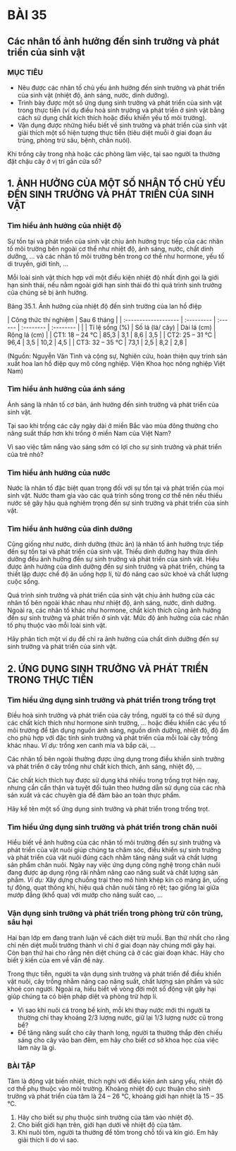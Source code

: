 # BÀI 35

## Các nhân tố ảnh hưởng đến sinh trưởng và phát triển của sinh vật

### MỤC TIÊU
*   Nêu được các nhân tố chủ yếu ảnh hưởng đến sinh trưởng và phát triển của sinh vật (nhiệt độ, ánh sáng, nước, dinh dưỡng).
*   Trình bày được một số ứng dụng sinh trưởng và phát triển của sinh vật trong thực tiễn (ví dụ điều hoà sinh trưởng và phát triển ở sinh vật bằng cách sử dụng chất kích thích hoặc điều khiển yếu tố môi trường).
*   Vận dụng được những hiểu biết về sinh trưởng và phát triển của sinh vật giải thích một số hiện tượng thực tiễn (tiêu diệt muỗi ở giai đoạn ấu trùng, phòng trừ sâu, bệnh, chăn nuôi).

Khi trồng cây trong nhà hoặc các phòng làm việc, tại sao người ta thường đặt chậu cây ở vị trí gần cửa sổ?

## 1. ẢNH HƯỞNG CỦA MỘT SỐ NHÂN TỐ CHỦ YẾU ĐẾN SINH TRƯỞNG VÀ PHÁT TRIỂN CỦA SINH VẬT

### Tìm hiểu ảnh hưởng của nhiệt độ

Sự tồn tại và phát triển của sinh vật chịu ảnh hưởng trực tiếp của các nhân tố môi trường bên ngoài cơ thể như nhiệt độ, ánh sáng, nước, chất dinh dưỡng, ... và các nhân tố môi trường bên trong cơ thể như hormone, yếu tố di truyền, giới tính, ...

Mỗi loài sinh vật thích hợp với một điều kiện nhiệt độ nhất định gọi là giới hạn sinh thái, nếu nằm ngoài giới hạn sinh thái đó thì quá trình sinh trưởng của chúng sẽ bị ảnh hưởng.

Bảng 35.1. Ảnh hưởng của nhiệt độ đến sinh trưởng của lan hồ điệp

| Công thức thí nghiệm | Sau 6 tháng |
| :------------------- | :--------- | :------ | :-------- | :-------- |
|                      | Tỉ lệ sống (%) | Số lá (lá/ cây) | Dài lá (cm) | Rộng lá (cm) |
| CT1: 18 – 24 °C      | 85,3       | 3,1     | 8,6       | 3,5       |
| CT2: 25 – 31 °C      | 96,4       | 3,5     | 10,2      | 4,5       |
| CT3: 32 – 35 °C      | 73,1       | 2,5     | 8,2       | 2,8       |

(Nguồn: Nguyễn Văn Tình và cộng sự, Nghiên cứu, hoàn thiện quy trình sản xuất hoa lan hồ điệp quy mô công nghiệp. Viện Khoa học nông nghiệp Việt Nam)

### Tìm hiểu ảnh hưởng của ánh sáng

Ánh sáng là nhân tố cơ bản, ảnh hưởng đến sinh trưởng và phát triển của sinh vật.

Tại sao khi trồng các cây ngày dài ở miền Bắc vào mùa đông thường cho năng suất thấp hơn khi trồng ở miền Nam của Việt Nam?

Vì sao việc tắm nắng vào sáng sớm có lợi cho sự sinh trưởng và phát triển của trẻ nhỏ?

### Tìm hiểu ảnh hưởng của nước

Nước là nhân tố đặc biệt quan trọng đối với sự tồn tại và phát triển của mọi sinh vật. Nước tham gia vào các quá trình sống trong cơ thể nên nếu thiếu nước sẽ gây hậu quả nghiêm trọng đến sự sinh trưởng và phát triển của sinh vật.

### Tìm hiểu ảnh hưởng của dinh dưỡng

Cũng giống như nước, dinh dưỡng (thức ăn) là nhân tố ảnh hưởng trực tiếp đến sự tồn tại và phát triển của sinh vật. Thiếu dinh dưỡng hay thừa dinh dưỡng đều ảnh hưởng đến sự sinh trưởng và phát triển của sinh vật. Hiệu được ảnh hưởng của dinh dưỡng đến sự sinh trưởng và phát triển, chúng ta thiết lập được chế độ ăn uống hợp lí, từ đó nâng cao sức khoẻ và chất lượng cuộc sống.

Quá trình sinh trưởng và phát triển của sinh vật chịu ảnh hưởng của các nhân tố bên ngoài khác nhau như nhiệt độ, ánh sáng, nước, dinh dưỡng. Ngoài ra, các nhân tố khác như hormone, chất kích thích cũng ảnh hưởng đến sự sinh trưởng và phát triển ở sinh vật. Mức độ ảnh hưởng của các nhân tố phụ thuộc vào mỗi loài sinh vật.

Hãy phân tích một ví dụ để chỉ ra ảnh hưởng của chất dinh dưỡng đến sự sinh trưởng và phát triển của sinh vật.

## 2. ỨNG DỤNG SINH TRƯỞNG VÀ PHÁT TRIỂN TRONG THỰC TIỄN

### Tìm hiểu ứng dụng sinh trưởng và phát triển trong trồng trọt

Điều hoà sinh trưởng và phát triển của cây trồng, người ta có thể sử dụng các chất kích thích như hormone sinh trưởng, ... hoặc điều khiển các yếu tố môi trường để tận dụng nguồn ánh sáng, nguồn dinh dưỡng, nhiệt độ, độ ẩm cho phù hợp với đặc tính sinh trưởng và phát triển của mỗi loài cây trồng khác nhau. *Ví dụ:* trồng xen canh mía và bắp cải, ...

Các nhân tố bên ngoài thường được ứng dụng trong điều khiển sinh trưởng và phát triển ở cây trồng như chất kích thích, ánh sáng, nhiệt độ, ...

Các chất kích thích tuy được sử dụng khá nhiều trong trồng trọt hiện nay, nhưng cần cẩn thận và tuyệt đối tuân theo hướng dẫn sử dụng của các nhà sản xuất và các chuyên gia để đảm bảo an toàn thực phẩm.

Hãy kể tên một số ứng dụng sinh trưởng và phát triển trong trồng trọt.

### Tìm hiểu ứng dụng sinh trưởng và phát triển trong chăn nuôi

Hiểu biết về ảnh hưởng của các nhân tố môi trường đến sự sinh trưởng và phát triển của vật nuôi giúp chúng ta chăm sóc, điều khiển sự sinh trưởng và phát triển của vật nuôi đúng cách nhằm tăng năng suất và chất lượng sản phẩm chăn nuôi. Ngày nay việc ứng dụng công nghệ trong chăn nuôi đang được áp dụng rộng rãi nhằm nâng cao năng suất và chất lượng sản phẩm. *Ví dụ:* Xây dựng chuồng trại theo mô hình khép kín có máng ăn, uống tự động, quạt thông khí, hiệu quả chăn nuôi tăng rõ rệt; tạo giống lai giữa mướp đắng (khổ qua) với mướp cho năng suất cao, ...

### Vận dụng sinh trưởng và phát triển trong phòng trừ côn trùng, sâu hại

Hai bạn lớp em đang tranh luận về cách diệt trừ muỗi. Bạn thứ nhất cho rằng chỉ nên diệt muỗi trưởng thành vì chỉ ở giai đoạn này chúng mới gây hại. Còn bạn thứ hai cho rằng nên diệt chúng cả ở các giai đoạn khác. Hãy cho biết ý kiến của em về vấn đề này.

Trong thực tiễn, người ta vận dụng sinh trưởng và phát triển để điều khiển vật nuôi, cây trồng nhằm nâng cao năng suất, chất lượng sản phẩm và sức khoẻ con người. Ngoài ra, hiểu biết về vòng đời một số động vật gây hại giúp chúng ta có biện pháp diệt và phòng trừ hợp lí.

*   Vì sao khi nuôi cá trong bể kính, mỗi khi thay nước mới thì người ta thường chỉ thay khoảng 2/3 lượng nước, giữ lại 1/3 lượng nước cũ trong bể?
*   Để tăng năng suất cho cây thanh long, người ta thường thắp đèn chiếu sáng cho cây vào ban đêm, em hãy cho biết cơ sở khoa học của việc làm này là gì.

### BÀI TẬP

Tâm là động vật biến nhiệt, thích nghi với điều kiện ánh sáng yếu, nhiệt độ cơ thể phụ thuộc vào môi trường. Khoảng nhiệt độ cực thuận cho sinh trưởng và phát triển của tâm là 24 – 26 °C, khoảng giới hạn nhiệt là 15 – 35 °C.

1.  Hãy cho biết sự phụ thuộc sinh trưởng của tâm vào nhiệt độ.
2.  Cho biết giới hạn trên, giới hạn dưới về nhiệt độ của tâm.
3.  Khi nuôi tôm, người ta thường để tôm trong chỗ tối và kín gió. Em hãy giải thích lí do vì sao.
